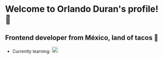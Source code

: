 <h1>Welcome to Orlando Duran's profile! 🥴</h1>
<h2>Frontend developer from México, land of tacos 🌮</h2>
<ul>
<li>Currently learning: <img src="https://github.com/OrlandoDuranPY/Iconos/blob/main/Lenguajes/flutter.png" alt="Flutter" width="20px"/> </li>
</ul>